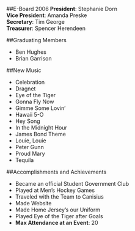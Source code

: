 ##E-Board 2006
__President__: Stephanie Dorn  
__Vice President__: Amanda Preske  
__Secretary__: Tim George  
__Treasurer__: Spencer Herendeen  

##Graduating Members
* Ben Hughes
* Brian Garrison

##New Music
* Celebration
* Dragnet
* Eye of the Tiger
* Gonna Fly Now
* Gimme Some Lovin’
* Hawaii 5-O
* Hey Song
* In the Midnight Hour
* James Bond Theme
* Louie, Louie
* Peter Gunn
* Proud Mary
* Tequila

##Accomplishments and Achievements
* Became an official Student Government Club
* Played at Men’s Hockey Games
* Traveled with the Team to Canisius
* Made Website
* Made Home Jersey’s our Uniform
* Played Eye of the Tiger after Goals
* __Max Attendance at an Event__: 20
